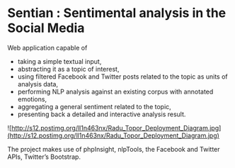 # Sentian : Sentimental analysis in the Social Media #

Web application capable of
  * taking a simple textual input,
  * abstracting it as a topic of interest,
  * using filtered Facebook and Twitter posts related to the topic as units of analysis data,
  * performing NLP analysis against an existing corpus with annotated emotions,
  * aggregating a general sentiment related to the topic,
  * presenting back a detailed and interactive analysis result.

![http://s12.postimg.org/ll1n463nx/Radu_Topor_Deployment_Diagram.jpg](http://s12.postimg.org/ll1n463nx/Radu_Topor_Deployment_Diagram.jpg)

The project makes use of phpInsight, nlpTools, the Facebook and Twitter APIs, Twitter’s Bootstrap.
